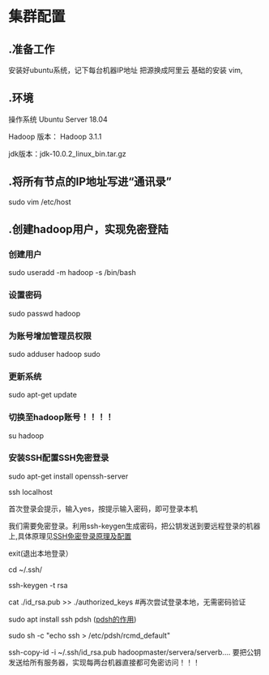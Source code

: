 # 集群配置
## .准备工作
安装好ubuntu系统，记下每台机器IP地址
把源换成阿里云
基础的安装 vim,

## .环境
操作系统 Ubuntu Server 18.04

Hadoop 版本： Hadoop 3.1.1

jdk版本：jdk-10.0.2_linux_bin.tar.gz

## .将所有节点的IP地址写进“通讯录”
sudo vim /etc/host

## .创建hadoop用户，实现免密登陆

### 创建用户
sudo useradd -m hadoop -s /bin/bash

### 设置密码
sudo passwd hadoop

### 为账号增加管理员权限
sudo adduser hadoop sudo


### 更新系统
sudo apt-get update

### 切换至hadoop账号！！！！
su hadoop

### 安装SSH配置SSH免密登录
sudo apt-get install openssh-server

ssh localhost

首次登录会提示，输入yes，按提示输入密码，即可登录本机

我们需要免密登录。利用ssh-keygen生成密码，把公钥发送到要远程登录的机器上,具体原理见[SSH免密登录原理及配置](https://my.oschina.net/binxin/blog/651565)

exit(退出本地登录）

cd ~/.ssh/

ssh-keygen -t rsa

cat ./id_rsa.pub >> ./authorized_keys #再次尝试登录本地，无需密码验证

sudo apt install ssh pdsh ([pdsh的作用](http://blog.51cto.com/ixdba/1550184))

sudo sh -c "echo ssh > /etc/pdsh/rcmd_default"

ssh-copy-id -i ~/.ssh/id_rsa.pub  hadoopmaster/servera/serverb....
要把公钥发送给所有服务器，实现每两台机器直接都可免密访问！！！







